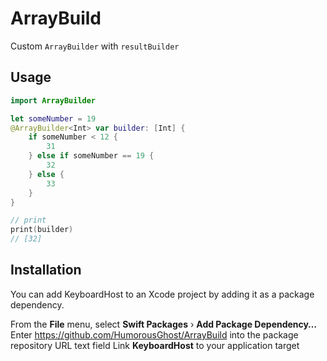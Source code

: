 # ArrayBuild

Custom `ArrayBuilder` with `resultBuilder`

## Usage

```swift
import ArrayBuilder

let someNumber = 19
@ArrayBuilder<Int> var builder: [Int] {
    if someNumber < 12 {
        31
    } else if someNumber == 19 {
        32
    } else {
        33
    }
}

// print
print(builder)
// [32]
```


## Installation

You can add KeyboardHost to an Xcode project by adding it as a package dependency.

From the **File** menu, select **Swift Packages** › **Add Package Dependency…**
Enter https://github.com/HumorousGhost/ArrayBuild into the package repository URL text field
Link **KeyboardHost** to your application target
